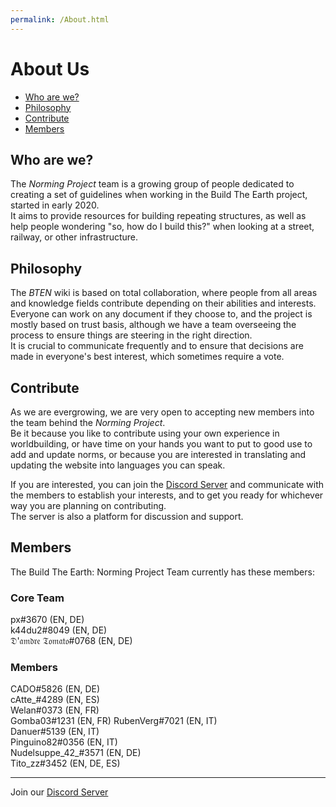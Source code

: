 ```yaml
---
permalink: /About.html
---
```


# About Us

* [Who are we?](#who-are-we)
* [Philosophy](#philosophy)
* [Contribute](#contribute)
* [Members](#members)

## Who are we?

The *Norming Project* team is a growing group of people dedicated to creating a set of guidelines when working in the Build The Earth project, started in early 2020.    
It aims to provide resources for building repeating structures, as well as help people wondering "so, how do I build this?" when looking at a street, railway, or other infrastructure.


## Philosophy

The *BTEN* wiki is based on total collaboration, where people from all areas and knowledge fields contribute depending on their abilities and interests.    
Everyone can work on any document if they choose to, and the project is mostly based on trust basis, although we have a team overseeing the process to ensure things are steering in the right direction.    
It is crucial to communicate frequently and to ensure that decisions are made in everyone's best interest, which sometimes require a vote.


## Contribute

As we are evergrowing, we are very open to accepting new members into the team behind the *Norming Project*.    
Be it because you like to contribute using your own experience in worldbuilding, or have time on your hands you want to put to good use to add and update norms, or because you are interested in translating and updating the website into languages you can speak.

If you are interested, you can join the [Discord Server](https://discord.gg/eXzrZSx) and communicate with the members to establish your interests, and to get you ready for whichever way you are planning on contributing.    
The server is also a platform for discussion and support.


## Members

The Build The Earth: Norming Project Team currently has these members:

### Core Team
px#3670 (EN, DE)    
k44du2#8049 (EN, DE)    
𝔇'𝔞𝔪𝔡𝔯𝔢 𝔗𝔬𝔪𝔞𝔱𝔬#0768 (EN, DE)    

### Members
CADO#5826 (EN, DE)    
cAtte_#4289 (EN, ES)    
Welan#0373 (EN, FR)      
Gomba03#1231 (EN, FR)
RubenVerg#7021 (EN, IT)  
Danuer#5139 (EN, IT)    
Pinguino82#0356 (EN, IT)  
Nudelsuppe_42_#3571 (EN, DE)    
Tito_zz#3452 (EN, DE, ES)


***

Join our [Discord Server](https://discord.gg/eXzrZSx)
